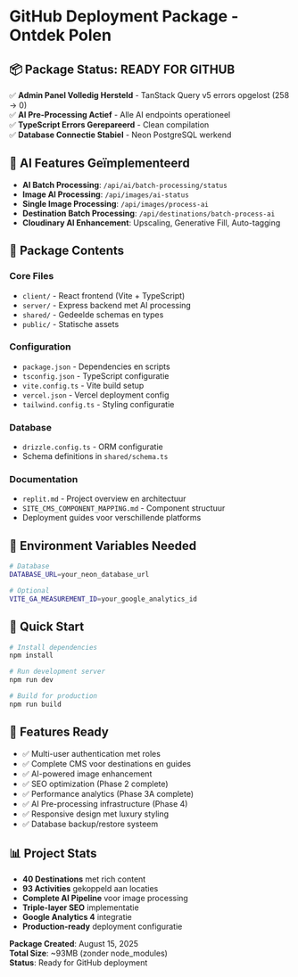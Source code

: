 # GitHub Deployment Package - Ontdek Polen

## 📦 Package Status: READY FOR GITHUB

✅ **Admin Panel Volledig Hersteld** - TanStack Query v5 errors opgelost (258 → 0)  
✅ **AI Pre-Processing Actief** - Alle AI endpoints operationeel  
✅ **TypeScript Errors Gerepareerd** - Clean compilation  
✅ **Database Connectie Stabiel** - Neon PostgreSQL werkend  

## 🚀 AI Features Geïmplementeerd

- **AI Batch Processing**: `/api/ai/batch-processing/status`
- **Image AI Processing**: `/api/images/ai-status` 
- **Single Image Processing**: `/api/images/process-ai`
- **Destination Batch Processing**: `/api/destinations/batch-process-ai`
- **Cloudinary AI Enhancement**: Upscaling, Generative Fill, Auto-tagging

## 📁 Package Contents

### Core Files
- `client/` - React frontend (Vite + TypeScript)
- `server/` - Express backend met AI processing
- `shared/` - Gedeelde schemas en types
- `public/` - Statische assets

### Configuration
- `package.json` - Dependencies en scripts
- `tsconfig.json` - TypeScript configuratie
- `vite.config.ts` - Vite build setup
- `vercel.json` - Vercel deployment config
- `tailwind.config.ts` - Styling configuratie

### Database
- `drizzle.config.ts` - ORM configuratie
- Schema definitions in `shared/schema.ts`

### Documentation
- `replit.md` - Project overview en architectuur
- `SITE_CMS_COMPONENT_MAPPING.md` - Component structuur
- Deployment guides voor verschillende platforms

## 🔧 Environment Variables Needed

```bash
# Database
DATABASE_URL=your_neon_database_url

# Optional
VITE_GA_MEASUREMENT_ID=your_google_analytics_id
```

## 🚀 Quick Start

```bash
# Install dependencies
npm install

# Run development server
npm run dev

# Build for production
npm run build
```

## 🌟 Features Ready

- ✅ Multi-user authentication met roles
- ✅ Complete CMS voor destinations en guides
- ✅ AI-powered image enhancement
- ✅ SEO optimization (Phase 2 complete)
- ✅ Performance analytics (Phase 3A complete)
- ✅ AI Pre-processing infrastructure (Phase 4)
- ✅ Responsive design met luxury styling
- ✅ Database backup/restore systeem

## 📊 Project Stats

- **40 Destinations** met rich content
- **93 Activities** gekoppeld aan locaties  
- **Complete AI Pipeline** voor image processing
- **Triple-layer SEO** implementatie
- **Google Analytics 4** integratie
- **Production-ready** deployment configuratie

**Package Created**: August 15, 2025  
**Total Size**: ~93MB (zonder node_modules)  
**Status**: Ready for GitHub deployment